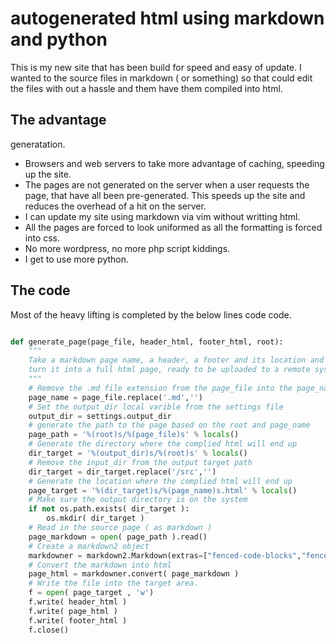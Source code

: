 # autogenerated html using markdown and python

This is my new site that has been build for speed and easy of update.
I wanted to the source files in markdown ( or something) so that could edit
the files with out a hassle and them have them compiled into html.

## The advantage

generatation.

- Browsers and web servers to take more advantage of caching, speeding up the site.
- The pages are not generated on the server when a user requests the page, that
have all been pre-generated. This speeds up the site and reduces the overhead of
a hit on the server.
- I can update my site using markdown via vim without writting html.
- All the pages are forced to look uniformed as all the formatting is forced into css.
- No more wordpress, no more php script kiddings.
- I get to use more python.


## The code

Most of the heavy lifting is completed by the below lines code code.

```python

def generate_page(page_file, header_html, footer_html, root):
    """
    Take a markdown page name, a header, a footer and its location and
    turn it into a full html page, ready to be uploaded to a remote system.
    """
    # Remove the .md file extension from the page_file into the page_name
    page_name = page_file.replace('.md','')
    # Set the output_dir local varible from the settings file
    output_dir = settings.output_dir
    # generate the path to the page based on the root and page_name
    page_path = '%(root)s/%(page_file)s' % locals()
    # Generate the directory where the complied html will end up 
    dir_target = '%(output_dir)s/%(root)s' % locals()
    # Remove the input_dir from the output target path
    dir_target = dir_target.replace('/src','')
    # Generate the location where the complied html will end up 
    page_target = '%(dir_target)s/%(page_name)s.html' % locals()
    # Make sure the output directory is on the system
    if not os.path.exists( dir_target ):
        os.mkdir( dir_target )
    # Read in the source page ( as markdown )
    page_markdown = open( page_path ).read()
    # Create a markdown2 object
    markdowner = markdown2.Markdown(extras=["fenced-code-blocks","fenced_code", "pyshell"])
    # Convert the markdown into html
    page_html = markdowner.convert( page_markdown )
    # Write the file into the target area.
    f = open( page_target , 'w')
    f.write( header_html )
    f.write( page_html )
    f.write( footer_html )
    f.close()

```
